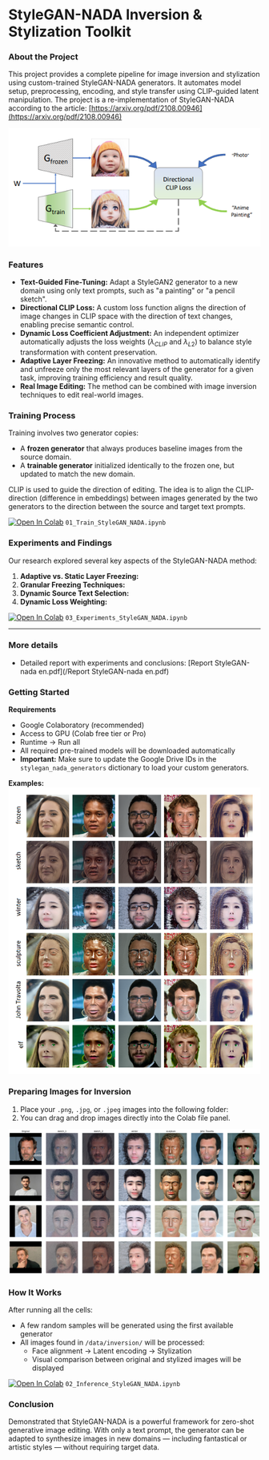 # StyleGAN-NADA Inversion & Stylization Toolkit

### About the Project
This project provides a complete pipeline for image inversion and stylization using custom-trained StyleGAN-NADA generators. It automates model setup, preprocessing, encoding, and style transfer using CLIP-guided latent manipulation. The project is a re-implementation of StyleGAN-NADA according to the article: [https://arxiv.org/pdf/2108.00946](https://arxiv.org/pdf/2108.00946)

![](img/stylegan_nada.png)

### Features
* **Text-Guided Fine-Tuning:** Adapt a StyleGAN2 generator to a new domain using only text prompts, such as "a painting" or "a pencil sketch".
* **Directional CLIP Loss:** A custom loss function aligns the direction of image changes in CLIP space with the direction of text changes, enabling precise semantic control.
* **Dynamic Loss Coefficient Adjustment:** An independent optimizer automatically adjusts the loss weights ($\lambda_{CLIP}$ and $\lambda_{L2}$) to balance style transformation with content preservation.
* **Adaptive Layer Freezing:** An innovative method to automatically identify and unfreeze only the most relevant layers of the generator for a given task, improving training efficiency and result quality.
* **Real Image Editing:** The method can be combined with image inversion techniques to edit real-world images.

### Training Process
Training involves two generator copies:
* A **frozen generator** that always produces baseline images from the source domain.
* A **trainable generator** initialized identically to the frozen one, but updated to match the new domain.

CLIP is used to guide the direction of editing. The idea is to align the CLIP-direction (difference in embeddings) between images generated by the two generators to the direction between the source and target text prompts.

[![Open In Colab](https://colab.research.google.com/assets/colab-badge.svg)](https://colab.research.google.com/github/uko3/StyleGAN-nada/tree/main/notebooks/01_Train_StyleGAN_NADA.ipynb) `01_Train_StyleGAN_NADA.ipynb`

### Experiments and Findings
Our research explored several key aspects of the StyleGAN-NADA method:
1.  **Adaptive vs. Static Layer Freezing:**
2.  **Granular Freezing Techniques:**
3.  **Dynamic Source Text Selection:**
4.  **Dynamic Loss Weighting:**

[![Open In Colab](https://colab.research.google.com/assets/colab-badge.svg)](https://colab.research.google.com/github/uko3/StyleGAN-nada/tree/main/notebooks/03_Experiments_StyleGAN_NADA.ipynb) `03_Experiments_StyleGAN_NADA.ipynb`

---

### More details
* Detailed report with experiments and conclusions: [Report StyleGAN-nada en.pdf](/Report StyleGAN-nada en.pdf)

### Getting Started
**Requirements**
* Google Colaboratory (recommended)
* Access to GPU (Colab free tier or Pro)
* Runtime -> Run all
* All required pre-trained models will be downloaded automatically
* **Important:** Make sure to update the Google Drive IDs in the `stylegan_nada_generators` dictionary to load your custom generators.

**Examples:**
![](img/styles_img.png)

### Preparing Images for Inversion
1.  Place your `.png`, `.jpg`, or `.jpeg` images into the following folder:
2.  You can drag and drop images directly into the Colab file panel.

![](img/inferens_real_img.png)

### How It Works
After running all the cells:
* A few random samples will be generated using the first available generator
* All images found in `/data/inversion/` will be processed:
    * Face alignment -> Latent encoding -> Stylization
    * Visual comparison between original and stylized images will be displayed

[![Open In Colab](https://colab.research.google.com/assets/colab-badge.svg)](https://colab.research.google.com/github/uko3/StyleGAN-nada/tree/main/notebooks/02_Inference_StyleGAN_NADA.ipynb) `02_Inference_StyleGAN_NADA.ipynb`

### Conclusion
Demonstrated that StyleGAN-NADA is a powerful framework for zero-shot generative image editing. With only a text prompt, the generator can be adapted to synthesize images in new domains — including fantastical or artistic styles — without requiring target data.
